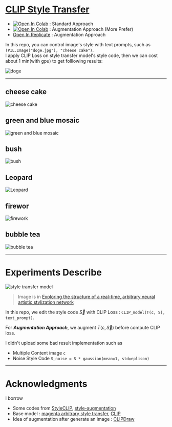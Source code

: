 # [CLIP Style Transfer](https://github.com/mistake0316/CLIPStyleTransfer)
* [![Open In Colab](https://colab.research.google.com/assets/colab-badge.svg)](https://colab.research.google.com/github/mistake0316/CLIPStyleTransfer/blob/main/Optimization_Experiment.ipynb) : Standard Approach 
* [![Open In Colab](https://colab.research.google.com/assets/colab-badge.svg)](https://colab.research.google.com/github/mistake0316/CLIPStyleTransfer/blob/main/Optimization_Augmentation_Experiment.ipynb) : Augmentation Approach (More Prefer)
* [Open In Replicate](https://replicate.com/mistake0316/style-transfer-clip) : Augmentation Approach

In this repo, you can control image's style with text prompts, such as ```(PIL.Image("doge.jpg"), "cheese cake")```.<br>
I apply CLIP Loss on style transfer model's style code, then we can cost about 1 min(with gpu) to get folllowing results:

![doge](https://replicate.com/api/models/mistake0316/style-transfer-clip/files/0f51aae9-ef91-4ee6-a83f-065abbb7a65c/doge.jpeg)

----
## cheese cake
![cheese cake](https://replicate.com/api/models/mistake0316/style-transfer-clip/files/87e8ca5b-a313-4a74-83a8-e59fd8d444db/out.png)

## green and blue mosaic
![green and blue mosaic](https://replicate.com/api/models/mistake0316/style-transfer-clip/files/b6ad0e9a-5388-4364-8acd-2d0a4f5cede1/out.png)

## bush
![bush](https://replicate.com/api/models/mistake0316/style-transfer-clip/files/30280404-ecbf-4297-a6ed-284c9b9d3cec/out.png)

## Leopard
![Leopard](https://replicate.com/api/models/mistake0316/style-transfer-clip/files/e8ef20e6-8952-4d6d-aa53-39ecf5151735/out.png)

## firewor
![firework](https://replicate.com/api/models/mistake0316/style-transfer-clip/files/4fb41829-6d3e-4bd2-9fac-4264b53e2d0e/out.png)

## bubble tea
![bubble tea](https://replicate.com/api/models/mistake0316/style-transfer-clip/files/3f64353b-40b8-472b-a927-4d879ca402be/out.png)

---
# Experiments Describe
![style transfer model](https://i.imgur.com/BS21e6o.png)
> Image is in [Exploring the structure of a real-time, arbitrary neural artistic stylization network](https://arxiv.org/abs/1705.06830)

In this repo, we edit the style code $\overrightarrow{S}$ with CLIP Loss : ```CLIP_model(T(c, S), text_prompt)```.

For ***Augmentation Approach***, we augment $T(c, \overrightarrow{S})$ before compute CLIP loss.

I didn't upload some bad result implementation such as
* Multiple Content image ```c```
* Noise Style Code ```S_noise = S * gaussian(mean=1, std=eplison)```

---
# Acknowledgments
I borrow 
* Some codes from [StyleCLIP](https://github.com/orpatashnik/StyleCLIP), [style-augmentation](https://github.com/philipjackson/style-augmentation)
* Base model : [magenta arbitrary style transfer](https://tfhub.dev/google/magenta/arbitrary-image-stylization-v1-256/2), [CLIP](https://github.com/openai/CLIP)
* Idea of augmentation after generate an image : [CLIPDraw](https://arxiv.org/abs/2106.14843)

